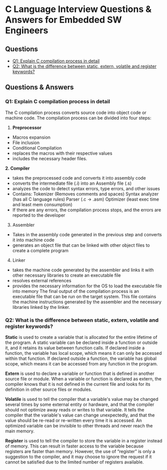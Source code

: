 # C Language Interview Questions & Answers for Embedded SW Engineers #

## Questions ##
* [Q1: Explain C compilation process in detail](https://github.com/Bassel20/Embedded-Systems-Interview-Questions-Answers/blob/main/C%20Programming%20Questions.md#q1-explain-c-compilation-process-in-detail)
* [Q2: What is the difference between static, extern, volatile and register keywords?](https://github.com/Bassel20/Embedded-Systems-Interview-Questions-Answers/blob/main/C%20Programming%20Questions.md#q2-what-is-the-difference-between-static-extern-volatile-and-register-keywords)


## Questions & Answers ##

### Q1: Explain C compilation process in detail ###

The C compilation process converts source code into object code or machine code. 
The compilation process can be divided into four steps:
1.	**Preprocessor**
 *	Macros expansion
 *	File inclusion
 *	Conditional Compilation
 *	replaces the macros with their respective values
 *	includes the necessary header files.

**2.	Compiler**
*	takes the preprocessed code and converts it into assembly code
*	converts the intermediate file (.i) into an Assembly file (.s)
*	analyzes the code to detect syntax errors, type errors, and other issues
*	Contains: 
	Tokenizer (Removes comments and spaces)
	Syntax analyzer (has all C language rules)
	Parser (.c -> .asm)
	Optimizer (least exec time and least mem consumption)
*	If there are any errors, the compilation process stops, and the errors are reported to the developer
3.	Assembler
*	Takes in the assembly code generated in the previous step and converts it into machine code
*	generates an object file that can be linked with other object files to create a complete program
4.	Linker
*	takes the machine code generated by the assembler and links it with other necessary libraries to create an executable file
*	resolves external references
*	provides the necessary information for the OS to load the executable file into memory
The final output of the compilation process is an executable file that can be run on the target system. This file contains the machine instructions generated by the assembler and the necessary libraries linked by the linker.

### Q2: What is the difference between static, extern, volatile and register keywords? ###

**Static** is used to create a variable that is allocated for the entire lifetime of the program. A static variable can be declared inside a function or outside it, and it retains its value between function calls. If declared inside a function, the variable has local scope, which means it can only be accessed within that function. If declared outside a function, the variable has global scope, which means it can be accessed from any function in the program.

**Extern** is used to declare a variable or function that is defined in another source file or module. When a variable or function is declared as extern, the compiler knows that it is not defined in the current file and looks for its definition in other source files or modules.

**Volatile** is used to tell the compiler that a variable's value may be changed several times by some external entity or hardware, and that the compiler should not optimize away reads or writes to that variable. It tells the compiler that the variable's value can change unexpectedly, and that the value should be re-read or re-written every time it is accessed. An optimized variable can be invisible to other threads and never reach the main memory.

**Register** is used to tell the compiler to store the variable in a register instead of memory. This can result in faster access to the variable because registers are faster than memory. However, the use of “register” is only a suggestion to the compiler, and it may choose to ignore the request if it cannot be satisfied due to the limited number of registers available.
